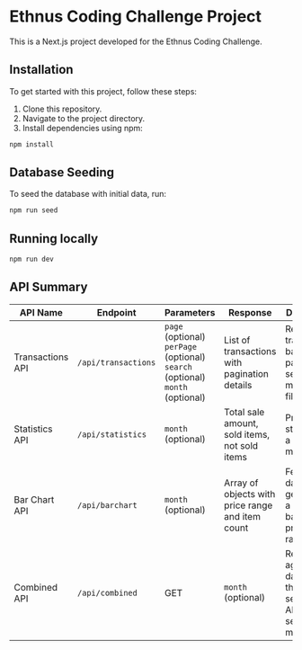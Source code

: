 # Ethnus Coding Challenge Project

This is a Next.js project developed for the Ethnus Coding Challenge.

## Installation

To get started with this project, follow these steps:

1. Clone this repository.
2. Navigate to the project directory.
3. Install dependencies using npm:

```bash
npm install
```

## Database Seeding

To seed the database with initial data, run:

```bash
npm run seed
```

## Running locally

```bash
npm run dev
```

## API Summary

| API Name           | Endpoint             | Parameters                              | Response                                 | Description                                                        |
|--------------------|----------------------|------------------------------------------|------------------------------------------|--------------------------------------------------------------------|
| Transactions API   | `/api/transactions`  | `page` (optional)<br>`perPage` (optional)<br>`search` (optional)<br>`month` (optional) | List of transactions with pagination details | Retrieves transactions based on page, search, and month filters.   |
| Statistics API     | `/api/statistics`    | `month` (optional)                       | Total sale amount, sold items, not sold items | Provides statistics for a specific month.                          |
| Bar Chart API      | `/api/barchart`      | `month` (optional)                       | Array of objects with price range and item count | Fetches data for generating a bar chart based on price ranges.     |
|Combined API | `/api/combined`  | GET    | `month` (optional) | Retrieves aggregated data from three separate APIs for the selected month. |
